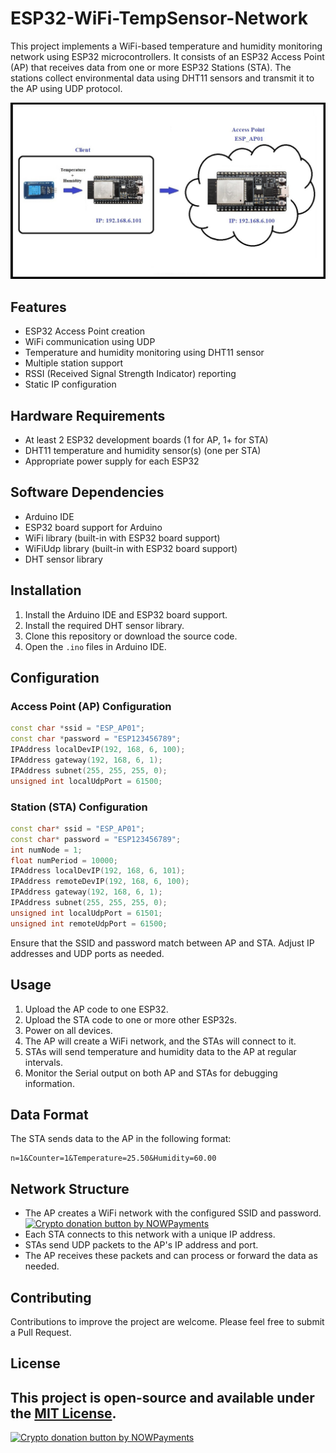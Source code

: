 
# ESP32-WiFi-TempSensor-Network

This project implements a WiFi-based temperature and humidity monitoring network using ESP32 microcontrollers. It consists of an ESP32 Access Point (AP) that receives data from one or more ESP32 Stations (STA). The stations collect environmental data using DHT11 sensors and transmit it to the AP using UDP protocol.


![Alt text](Scenario.jpg)

## Features

- ESP32 Access Point creation
- WiFi communication using UDP
- Temperature and humidity monitoring using DHT11 sensor
- Multiple station support
- RSSI (Received Signal Strength Indicator) reporting
- Static IP configuration

## Hardware Requirements

- At least 2 ESP32 development boards (1 for AP, 1+ for STA)
- DHT11 temperature and humidity sensor(s) (one per STA)
- Appropriate power supply for each ESP32

## Software Dependencies

- Arduino IDE
- ESP32 board support for Arduino
- WiFi library (built-in with ESP32 board support)
- WiFiUdp library (built-in with ESP32 board support)
- DHT sensor library

## Installation

1. Install the Arduino IDE and ESP32 board support.
2. Install the required DHT sensor library.
3. Clone this repository or download the source code.
4. Open the `.ino` files in Arduino IDE.

## Configuration

### Access Point (AP) Configuration

```cpp
const char *ssid = "ESP_AP01";
const char *password = "ESP123456789";
IPAddress localDevIP(192, 168, 6, 100);
IPAddress gateway(192, 168, 6, 1);
IPAddress subnet(255, 255, 255, 0);
unsigned int localUdpPort = 61500;
```

### Station (STA) Configuration

```cpp
const char* ssid = "ESP_AP01";
const char* password = "ESP123456789";
int numNode = 1;
float numPeriod = 10000;
IPAddress localDevIP(192, 168, 6, 101);
IPAddress remoteDevIP(192, 168, 6, 100);
IPAddress gateway(192, 168, 6, 1);
IPAddress subnet(255, 255, 255, 0);
unsigned int localUdpPort = 61501;
unsigned int remoteUdpPort = 61500;
```


Ensure that the SSID and password match between AP and STA. Adjust IP addresses and UDP ports as needed.

## Usage

1. Upload the AP code to one ESP32.
2. Upload the STA code to one or more other ESP32s.
3. Power on all devices.
4. The AP will create a WiFi network, and the STAs will connect to it.
5. STAs will send temperature and humidity data to the AP at regular intervals.
6. Monitor the Serial output on both AP and STAs for debugging information.

## Data Format

The STA sends data to the AP in the following format:

```
n=1&Counter=1&Temperature=25.50&Humidity=60.00
```


## Network Structure

- The AP creates a WiFi network with the configured SSID and password.<a href="https://nowpayments.io/donation?api_key=REWCYVC-A1AMFK3-QNRS663-PKJSBD2&source=lk_donation&medium=referral" target="_blank">
     <img src="https://nowpayments.io/images/embeds/donation-button-black.svg" alt="Crypto donation button by NOWPayments">
    </a>
- Each STA connects to this network with a unique IP address.
- STAs send UDP packets to the AP's IP address and port.
- The AP receives these packets and can process or forward the data as needed.

## Contributing

Contributions to improve the project are welcome. Please feel free to submit a Pull Request.

## License

This project is open-source and available under the [MIT License](LICENSE).
---
<a href="https://nowpayments.io/donation?api_key=REWCYVC-A1AMFK3-QNRS663-PKJSBD2&source=lk_donation&medium=referral" target="_blank">
  <img src="https://nowpayments.io/images/embeds/donation-button-black.svg" alt="Crypto donation button by NOWPayments">
</a>
